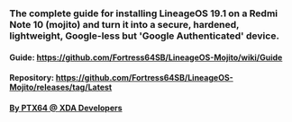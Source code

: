 ### The complete guide for installing LineageOS 19.1 on a Redmi Note 10 (mojito) and turn it into a secure, hardened, lightweight, Google-less but 'Google Authenticated' device.
#### Guide: https://github.com/Fortress64SB/LineageOS-Mojito/wiki/Guide
#### Repository: https://github.com/Fortress64SB/LineageOS-Mojito/releases/tag/Latest
#### <a href="https://forum.xda-developers.com/m/ptx64.11988819/">By PTX64 @ XDA Developers</a>
